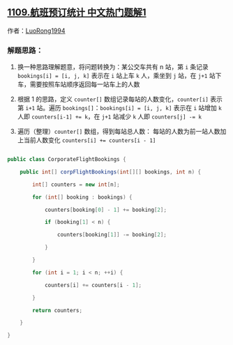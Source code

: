 ## [1109.航班预订统计 中文热门题解1](https://leetcode.cn/problems/corporate-flight-bookings/solutions/100000/5118_hang-ban-yu-ding-tong-ji-by-user9081a)

作者：[LuoRong1994](https://leetcode.cn/u/LuoRong1994)


### 解题思路：
1. 换一种思路理解题意，将问题转换为：某公交车共有 n 站，第 `i` 条记录 `bookings[i] = [i, j, k]` 表示在 `i` 站上车 `k` 人，乘坐到 `j` 站，在 `j+1` 站下车，需要按照车站顺序返回每一站车上的人数
2. 根据 1 的思路，定义 `counter[]` 数组记录每站的人数变化，`counter[i]` 表示第 `i+1` 站。遍历 `bookings[]`：`bookings[i] = [i, j, k]` 表示在 `i` 站增加 `k` 人即 `counters[i-1] += k`，在 `j+1` 站减少 `k` 人即 `counters[j] -= k`
3. 遍历（整理）`counter[]` 数组，得到每站总人数： 每站的人数为前一站人数加上当前人数变化 `counters[i] += counters[i - 1]`

```java [-Java]
public class CorporateFlightBookings {
    public int[] corpFlightBookings(int[][] bookings, int n) {
        int[] counters = new int[n];
        for (int[] booking : bookings) {
            counters[booking[0] - 1] += booking[2];
            if (booking[1] < n) {
                counters[booking[1]] -= booking[2];
            }
        }
        for (int i = 1; i < n; ++i) {
            counters[i] += counters[i - 1];
        }
        return counters;
    }
}
```